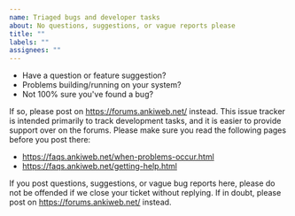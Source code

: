 ```yaml
---
name: Triaged bugs and developer tasks
about: No questions, suggestions, or vague reports please
title: ""
labels: ""
assignees: ""
---
```


- Have a question or feature suggestion?
- Problems building/running on your system?
- Not 100% sure you've found a bug?

If so, please post on https://forums.ankiweb.net/ instead. This issue tracker is
intended primarily to track development tasks, and it is easier to provide support
over on the forums. Please make sure you read the following pages before
you post there:

- https://faqs.ankiweb.net/when-problems-occur.html
- https://faqs.ankiweb.net/getting-help.html

If you post questions, suggestions, or vague bug reports here, please do not be
offended if we close your ticket without replying. If in doubt, please post on
https://forums.ankiweb.net/ instead.
